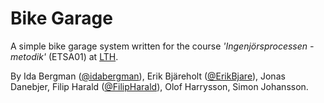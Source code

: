 Bike Garage
=============

A simple bike garage system written for the course _'Ingenjörsprocessen - metodik'_ (ETSA01) at [LTH](https://en.wikipedia.org/wiki/Faculty_of_Engineering_(LTH),_Lund_University).

By Ida Bergman ([@idabergman](http://github.com/idabergman)), Erik Bjäreholt ([@ErikBjare](http://github.com/ErikBjare)), Jonas Danebjer, Filip Harald ([@FilipHarald](http://github.com/FilipHarald)), Olof Harrysson, Simon Johansson.

